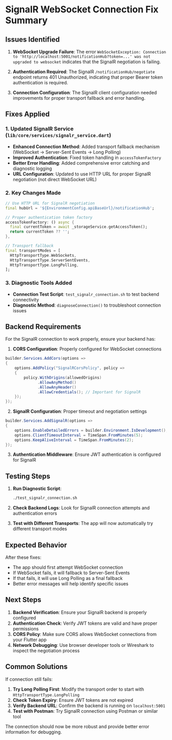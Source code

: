 # SignalR WebSocket Connection Fix Summary

## Issues Identified

1. **WebSocket Upgrade Failure**: The error `WebSocketException: Connection to 'http://localhost:5001/notificationHub?token=...' was not upgraded to websocket` indicates that the SignalR negotiation is failing.

2. **Authentication Required**: The SignalR `/notificationHub/negotiate` endpoint returns 401 Unauthorized, indicating that proper Bearer token authentication is required.

3. **Connection Configuration**: The SignalR client configuration needed improvements for proper transport fallback and error handling.

## Fixes Applied

### 1. Updated SignalR Service (`lib/core/services/signalr_service.dart`)

- **Enhanced Connection Method**: Added transport fallback mechanism (WebSocket → Server-Sent Events → Long Polling)
- **Improved Authentication**: Fixed token handling in `accessTokenFactory`
- **Better Error Handling**: Added comprehensive error catching and diagnostic logging
- **URL Configuration**: Updated to use HTTP URL for proper SignalR negotiation (not direct WebSocket URL)

### 2. Key Changes Made

```dart
// Use HTTP URL for SignalR negotiation
final hubUrl = '${EnvironmentConfig.apiBaseUrl}/notificationHub';

// Proper authentication token factory
accessTokenFactory: () async {
  final currentToken = await _storageService.getAccessToken();
  return currentToken ?? '';
},

// Transport fallback
final transportModes = [
  HttpTransportType.WebSockets,
  HttpTransportType.ServerSentEvents,
  HttpTransportType.LongPolling,
];
```

### 3. Diagnostic Tools Added

- **Connection Test Script**: `test_signalr_connection.sh` to test backend connectivity
- **Diagnostic Method**: `diagnoseConnection()` to troubleshoot connection issues

## Backend Requirements

For the SignalR connection to work properly, ensure your backend has:

1. **CORS Configuration**: Properly configured for WebSocket connections
```csharp
builder.Services.AddCors(options =>
{
    options.AddPolicy("SignalRCorsPolicy", policy =>
    {
        policy.WithOrigins(allowedOrigins)
              .AllowAnyMethod()
              .AllowAnyHeader()
              .AllowCredentials(); // Important for SignalR
    });
});
```

2. **SignalR Configuration**: Proper timeout and negotiation settings
```csharp
builder.Services.AddSignalR(options =>
{
    options.EnableDetailedErrors = builder.Environment.IsDevelopment();
    options.ClientTimeoutInterval = TimeSpan.FromMinutes(5);
    options.KeepAliveInterval = TimeSpan.FromMinutes(2);
});
```

3. **Authentication Middleware**: Ensure JWT authentication is configured for SignalR

## Testing Steps

1. **Run Diagnostic Script**:
   ```bash
   ./test_signalr_connection.sh
   ```

2. **Check Backend Logs**: Look for SignalR connection attempts and authentication errors

3. **Test with Different Transports**: The app will now automatically try different transport modes

## Expected Behavior

After these fixes:
- The app should first attempt WebSocket connection
- If WebSocket fails, it will fallback to Server-Sent Events
- If that fails, it will use Long Polling as a final fallback
- Better error messages will help identify specific issues

## Next Steps

1. **Backend Verification**: Ensure your SignalR backend is properly configured
2. **Authentication Check**: Verify JWT tokens are valid and have proper permissions
3. **CORS Policy**: Make sure CORS allows WebSocket connections from your Flutter app
4. **Network Debugging**: Use browser developer tools or Wireshark to inspect the negotiation process

## Common Solutions

If connection still fails:

1. **Try Long Polling First**: Modify the transport order to start with `HttpTransportType.LongPolling`
2. **Check Token Expiry**: Ensure JWT tokens are not expired
3. **Verify Backend URL**: Confirm the backend is running on `localhost:5001`
4. **Test with Postman**: Try SignalR connection using Postman or similar tool

The connection should now be more robust and provide better error information for debugging.
